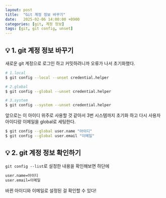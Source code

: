```yaml
---
layout: post
title:  "Git 계정 정보 바꾸기"
date:   2025-02-06 14:00:00 +0900
categories: [git, 계정 정보]
tags: [git, git config, unset]
---
```



## 💡 1. git 계정 정보 바꾸기
새로운 git 계정으로 로그인 하고 커밋하려니까 오류가 나서 초기화했다.

```bash
# 1.local
$ git config --local --unset credential.helper  

# 2.global
$ git config --global --unset credential.helper 

# 3.system 
$ git config --system --unset credential.helper
```

앞으로는 이 아이디 위주로 사용할 것 같아서 3번 시스템까지 초기화 하고 다시 사용자 아이디랑 이메일을 global로 세팅한다.

```bash
$ git config --global user.name "아이디"
$ git config --global user.email "이메일"
```

## 💡 2. git 계정 정보 확인하기
`git config --list`로 설정한 내용을 확인해보면 하단에
```bash
user.name=아이디
user.email=이메일
```

바뀐 아이디와 이메일로 설정된 걸 확인할 수 있다!